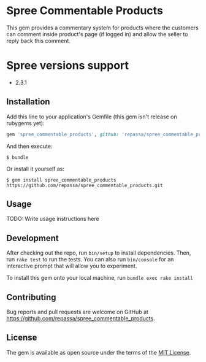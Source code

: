 # Spree Commentable Products

This gem provides a commentary system for products where the customers can comment
inside product's page (if logged in) and allow the seller to reply back this comment.

# Spree versions support

- 2.3.1

## Installation

Add this line to your application's Gemfile (this gem isn't release on rubygems yet):

```ruby
gem 'spree_commentable_products', github: 'repassa/spree_commentable_products'
```

And then execute:

    $ bundle

Or install it yourself as:

    $ gem install spree_commentable_products https://github.com/repassa/spree_commentable_products.git

## Usage

TODO: Write usage instructions here

## Development

After checking out the repo, run `bin/setup` to install dependencies. Then, run `rake test` to run the tests. You can also run `bin/console` for an interactive prompt that will allow you to experiment.

To install this gem onto your local machine, run `bundle exec rake install`

## Contributing

Bug reports and pull requests are welcome on GitHub at https://github.com/repassa/spree_commentable_products.

## License

The gem is available as open source under the terms of the [MIT License](http://opensource.org/licenses/MIT).
